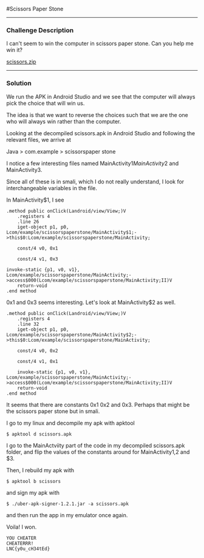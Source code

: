 #Scissors Paper Stone

---

### Challenge Description

I can't seem to win the computer in scissors paper stone. Can you help me win it?

[scissors.zip](https://github.com/caprinux/LagNCrash/files/6128301/scissors.zip)

---

### Solution

We run the APK in Android Studio and we see that the computer will always pick the choice that will win us. 

The idea is that we want to reverse the choices such that we are the one who will always win rather than the computer.

Looking at the decompiled scissors.apk in Android Studio and following the relevant files, we arrive at 

Java > com.example > scissorspaper stone

I notice a few interesting files named MainActivity$1 MainActivity$2 and MainActivity3.

Since all of these is in smali, which I do not really understand, I look for interchangeable variables in the file. 

In MainActivity$1, I see 

```smali
.method public onClick(Landroid/view/View;)V
    .registers 4
    .line 26
    iget-object p1, p0, Lcom/example/scissorspaperstone/MainActivity$1;->this$0:Lcom/example/scissorspaperstone/MainActivity;

    const/4 v0, 0x1

    const/4 v1, 0x3

invoke-static {p1, v0, v1}, Lcom/example/scissorspaperstone/MainActivity;->access$000(Lcom/example/scissorspaperstone/MainActivity;II)V
    return-void
.end method
```
0x1 and 0x3 seems interesting. Let's look at MainActivity$2 as well. 

```smali
.method public onClick(Landroid/view/View;)V
    .registers 4
    .line 32
    iget-object p1, p0, Lcom/example/scissorspaperstone/MainActivity$2;->this$0:Lcom/example/scissorspaperstone/MainActivity;

    const/4 v0, 0x2

    const/4 v1, 0x1

    invoke-static {p1, v0, v1}, Lcom/example/scissorspaperstone/MainActivity;->access$000(Lcom/example/scissorspaperstone/MainActivity;II)V
    return-void
.end method
```

It seems that there are constants 0x1 0x2 and 0x3. Perhaps that might be the scissors paper stone but in smali.

I go to my linux and decompile my apk with apktool 

```
$ apktool d scissors.apk
```

I go to the MainActviity part of the code in my decompiled scissors.apk folder, and flip the values of the constants around for MainActivity$1,$2 and $3.

Then, I rebuild my apk with

```
$ apktool b scissors
```

and sign my apk with 

```
$ ./uber-apk-signer-1.2.1.jar -a scissors.apk
```

and then run the app in my emulator once again.

Voila! I won. 

```
YOU CHEATER
CHEATERRR!
LNC{y0u_cH34tEd}
```
